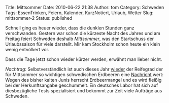 Title: Mittsommer
Date: 2010-06-22 21:38
Author: tom
Category: Schweden
Tags: EssenTrinken, Feiern, Kalender, KurzNotiert, Urlaub, Wetter
Slug: mittsommer-2
Status: published

Schnell ging es heuer wieder, dass die dunklen Stunden ganz
verschwanden. Gestern war schon die kürzeste Nacht des Jahres und am
Freitag feiert Schweden deshalb *Mittsommer*, was den Startschuss der
Urlaubssaison für viele darstellt. Mir kam Stockholm schon heute ein
klein wenig entvölkert vor.

Dass die Tage jetzt schon wieder kürzer werden, erwähnt man lieber
nicht.

*Nachtrag*: Selbstverständlich ist auch dieses Jahr
[wieder](http://www.fiket.de/2007/06/09/schwedische-erdbeeren/) der
Reifegrad der für Mittsommer so wichtigen schwedischen Erdbeeren eine
[Nachricht](http://www.dn.se/go/e/board_1;afu=www.dn.se/http://www.dn.se/nyheter/sverige/analys-avslojar-falska-gubbar-1.1126754)
wert: Wegen des bisher kalten Junis herrscht Erdbeermangel und es wird
fleißig bei der Herkunftsangabe geschummelt. Ein deutsches Labor hat
sich auf diesbezügliche Tests spezialisiert und bekommt zur Zeit viele
Aufträge aus Schweden.

